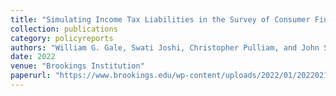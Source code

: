 ```yaml
---
title: "Simulating Income Tax Liabilities in the Survey of Consumer Finances"
collection: publications
category: policyreports
authors: "William G. Gale, Swati Joshi, Christopher Pulliam, and John Sabelhaus"
date: 2022
venue: "Brookings Institution"
paperurl: "https://www.brookings.edu/wp-content/uploads/2022/01/20220216_TPC_SimulatingLiability_Report_Final.pdf"
---
```

